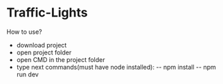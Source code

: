 # Traffic-Lights

How to use?
  -  download project
  - open project folder
  - open CMD in the project folder
  - type next commands(must have node installed):
  -- npm install
  -- npm run dev
